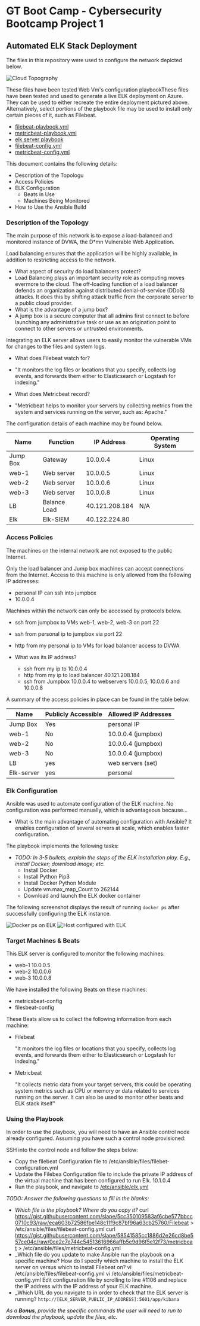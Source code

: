 # GT Boot Camp - Cybersecurity Bootcamp Project 1
## Automated ELK Stack Deployment

The files in this repository were used to configure the network depicted below.

![Cloud Topography](https://github.com/Temife/Cybersecurity_Bootcamp_Project/blob/bb9091ed57661335c25ae6cb75529223a1c77ce1/Diagrams/cloud_environment_topography.png)

These files have been tested Web Vm's configuration playbookThese files have been tested and used to generate a live ELK deployment on Azure. They can be used to either recreate the entire deployment pictured above. Alternatively, select portions of the playbook file may be used to install only certain pieces of it, such as Filebeat.
  - [filebeat-playbook.yml](https://github.com/Temife/Cybersecurity_Bootcamp_Project/blob/6117bbd98f1f4d519f5166a3cca12a415756fe10/Ansible/filebeat-playbook.yml)
  - [metricbeat-playbook.yml](https://github.com/Temife/Cybersecurity_Bootcamp_Project/blob/6117bbd98f1f4d519f5166a3cca12a415756fe10/Ansible/metricbeat-playbook.yml)
  - [elk server playbook](https://github.com/Temife/Cybersecurity_Bootcamp_Project/blob/6117bbd98f1f4d519f5166a3cca12a415756fe10/Ansible/elk.yml)
  - [filebeat-config.yml](https://github.com/Temife/Cybersecurity_Bootcamp_Project/blob/bb9091ed57661335c25ae6cb75529223a1c77ce1/Ansible/filebeat-config.yml)
  - [metricbeat-config.yml](https://github.com/Temife/Cybersecurity_Bootcamp_Project/blob/bb9091ed57661335c25ae6cb75529223a1c77ce1/Ansible/metricbeat-config.yml)

This document contains the following details:
- Description of the Topologu
- Access Policies
- ELK Configuration
  - Beats in Use
  - Machines Being Monitored
- How to Use the Ansible Build


### Description of the Topology

The main purpose of this network is to expose a load-balanced and monitored instance of DVWA, the D*mn Vulnerable Web Application.

Load balancing ensures that the application will be highly available, in addition to restricting access to the network.
- What aspect of security do load balancers protect?
- Load Balancing plays an important security role as computing moves evermore to the cloud. The off-loading function of a load balancer defends an organization against distributed denial-of-service (DDoS) attacks. It does this by shifting attack traffic from the corporate server to a public cloud provider.
- What is the advantage of a jump box?
- A jump box is a secure computer that all admins first connect to before launching any administrative task or use as an origination point to connect to other servers or untrusted environments.

Integrating an ELK server allows users to easily monitor the vulnerable VMs for changes to the files and system logs.
- What does Filebeat watch for?

- "It monitors the log files or locations that you specify, collects log events, and forwards them either to Elasticsearch or Logstash for indexing."

- What does Metricbeat record?

- "Metricbeat helps to monitor your servers by collecting metrics from the system and services running on the server, such as: Apache."

The configuration details of each machine may be found below.

| Name     | Function      | IP Address     | Operating System |
|----------|---------------|----------------|------------------|
| Jump Box | Gateway       | 10.0.0.4       | Linux            |
| web-1    |Web server     | 10.0.0.5       | Linux            |
| web-2    |Web server     | 10.0.0.6       | Linux            |     
| web-3    |Web server     | 10.0.0.8       | Linux            |
| LB       |Balance Load   | 40.121.208.184 | N/A              |
| Elk      |Elk-SIEM       | 40.122.224.80  |                  |

### Access Policies

The machines on the internal network are not exposed to the public Internet. 

Only the load balancer and Jump box machines can accept connections from the Internet. Access to this machine is only allowed from the following IP addresses:
- personal IP can ssh into jumpbox 
- 10.0.0.4

Machines within the network can only be accessed by protocols below.
- ssh from jumpbox to VMs web-1, web-2, web-3 on port 22 
- ssh from personal ip to jumpbox via port 22 
- http from my personal ip to VMs for load balancer access to DVWA

- What was its IP address?
  - ssh from my ip to 10.0.0.4
  - http from my ip to load balancer 40.121.208.184 
  - ssh from Jumpbox 10.0.0.4 to webservers  10.0.0.5, 10.0.0.6 and 10.0.0.8



A summary of the access policies in place can be found in the table below.

| Name        | Publicly Accessible | Allowed IP Addresses |
|-------------|---------------------|----------------------|
| Jump Box    | Yes                 | personal IP          |
| web-1       | No                  | 10.0.0.4 (jumpbox)   |
| web-2       | No                  | 10.0.0.4 (jumpbox)   |
| web-3       | No                  | 10.0.0.4 (jumpbox)   |
| LB          | yes                 | web servers (set)    |
| Elk-server  | yes                 | personal 

### Elk Configuration

Ansible was used to automate configuration of the ELK machine. No configuration was performed manually, which is advantageous because...
   - What is the main advantage of automating configuration with Ansible?
     It enables configuration of several servers at scale, which enables faster configuration. 

The playbook implements the following tasks:
   - _TODO: In 3-5 bullets, explain the steps of the ELK installation play. E.g., install Docker; download image; etc._
     - Install Docker
     - Install Python Pip3
     - Install Docker Python Module
     - Update vm.max_map_Count to 262144
     - Download and launch the ELK docker container

The following screenshot displays the result of running `docker ps` after successfully configuring the ELK instance.

![Docker ps on ELK](https://github.com/Temife/Cybersecurity_Bootcamp_Project/blob/b2fedec5701d1bcddd7c6aee632d2236d5988f39/Diagrams/docker_ps.png)
![Host configured with ELK](https://github.com/Temife/Cybersecurity_Bootcamp_Project/blob/b2fedec5701d1bcddd7c6aee632d2236d5988f39/Diagrams/host_configured.png)

### Target Machines & Beats
This ELK server is configured to monitor the following machines:
   - web-1 10.0.0.5
   - web-2 10.0.0.6
   - web-3 10.0.0.8

We have installed the following Beats on these machines:
   - metricsbeat-config 
   - filesbeat-config 

These Beats allow us to collect the following information from each machine:
   - Filebeat

     "It monitors the log files or locations that you specify, collects log events, and forwards them either to Elasticsearch or Logstash for indexing."

   - Metricbeat

     "It collects metric data from your target servers, this could be operating system metrics such as CPU or memory or data related to services running on the server. It can also be used to monitor other beats and ELK stack itself"

### Using the Playbook

In order to use the playbook, you will need to have an Ansible control node already configured. Assuming you have such a control node provisioned: 

SSH into the control node and follow the steps below:

   - Copy the filebeat Configuration file to /etc/ansible/files/filebet-configuration.yml
   - Update the Filebea Configuration file to include the private IP address of the virtual machine that has been configured to run Elk. 10.1.0.4
   - Run the playbook, and navigate to [/etc/ansible/elk.yml](https://github.com/Temife/Cybersecurity_Bootcamp_Project/blob/cbb39e790b2c4eb22afb6ed1a35b75831c652d61/Ansible/elk.yml)

_TODO: Answer the following questions to fill in the blanks:_
   - _Which file is the playbook? Where do you copy it?_
      curl https://gist.githubusercontent.com/slape/5cc350109583af6cbe577bbcc0710c93/raw/eca603b72586fbe148c11f9c87bf96a63cb25760/Filebeat > /etc/ansible/files/filebeat-config.yml
      curl https://gist.githubusercontent.com/slape/58541585cc1886d2e26cd8be557ce04c/raw/0ce2c7e744c54513616966affb5e9d96f5e12f73/metricbeat > /etc/ansible/files/metricbeat-config.yml
   - _Which file do you update to make Ansible run the playbook on a specific machine? How do I specify which machine to install the ELK server on versus which to install Filebeat on?
      vi /etc/ansible/files/filebeat-config.yml
      vi /etc/ansible/files/metricbeat-config.yml
      Edit configuration file by scrolling to line #1106 and replace the IP address with the IP address of your ELK machine.
   - _Which URL do you navigate to in order to check that the ELK server is running?
      ```http://[ELK_SERVER_PUBLIC_IP_ADDRESS]:5601/app/kibana```

_As a **Bonus**, provide the specific commands the user will need to run to download the playbook, update the files, etc._
